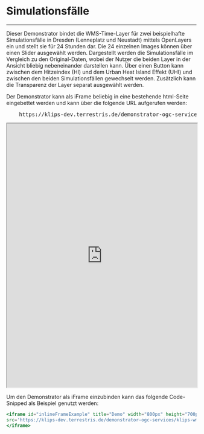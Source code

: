 # Simulationsfälle
***

Dieser Demonstrator bindet die WMS-Time-Layer für zwei beispielhafte Simulationsfälle in Dresden (Lenneplatz und Neustadt) mittels OpenLayers ein und stellt sie für 24 Stunden dar. Die 24 einzelnen Images können über einen Slider ausgewählt werden. Dargestellt werden die Simulationsfälle im Vergleich zu den Original-Daten, wobei der Nutzer die beiden Layer in der Ansicht bliebig nebeneinander darstellen kann. Über einen Button kann zwischen dem Hitzeindex (HI) und dem Urban Heat Island Effekt (UHI) und zwischen den beiden Simulationsfällen gewechselt werden. Zusätzlich kann die Transparenz der Layer separat ausgewählt werden.

Der Demonstrator kann als iFrame beliebig in eine bestehende html-Seite eingebettet werden und kann über die folgende URL aufgerufen werden:

<pre>
    <a>https://klips-dev.terrestris.de/demonstrator-ogc-services/klips-wmts-simulation/</a>
</pre>

<iframe id="inlineFrameExample" title="Demo" width="100%" height="700px"
src='https://klips-dev.terrestris.de/demonstrator-ogc-services/klips-wmts-simulation/'>
</iframe>

Um den Demonstrator als iFrame einzubinden kann das folgende Code-Snipped als Beispiel genutzt werden:

```jsx
<iframe id="inlineFrameExample" title="Demo" width="800px" height="700px"
src='https://klips-dev.terrestris.de/demonstrator-ogc-services/klips-wmts-simulation/'>
</iframe>
```